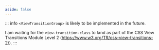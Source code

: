 ```yaml
---
aside: false
---
```


::: info
`<ViewTransitionGroup>` is likely to be implemented in the future.

I am waiting for the `view-transition-class` to land as part of the CSS View Transitions Module Level 2 (https://www.w3.org/TR/css-view-transitions-2/).
:::

<script setup>
import DemoContainer from '@demo/DemoContainer.vue'
import DemoViewTransitionListShuffle from '@demo/view-transition/ListShuffle.vue'
</script>

<!-- prettier-ignore-start -->
<DemoContainer>
  <DemoViewTransitionListShuffle />
  <template #code>

  <<< ../../../src/demo/view-transition/ListShuffle.vue
  </template>
</DemoContainer>
<!-- prettier-ignore-end -->
